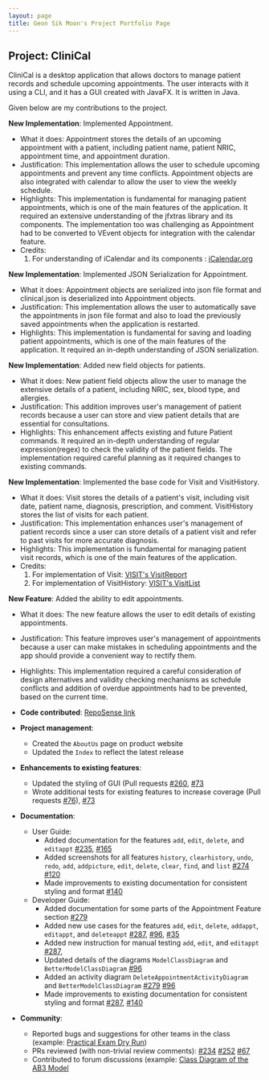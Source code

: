 ```yaml
---
layout: page
title: Geon Sik Moon's Project Portfolio Page
---
```


## Project: CliniCal

CliniCal is a desktop application that allows doctors to manage patient records and schedule upcoming appointments. The user interacts with it using a CLI, and it has a GUI created with JavaFX. It is written in Java.

Given below are my contributions to the project.

**New Implementation**: Implemented Appointment.
  * What it does: Appointment stores the details of an upcoming appointment with a patient, including patient name, patient NRIC, appointment time, and appointment duration.
  * Justification: This implementation allows the user to schedule upcoming appointments and prevent any time conflicts. Appointment objects are also integrated with calendar to allow the user to view the weekly schedule.
  * Highlights: This implementation is fundamental for managing patient appointments, which is one of the main features of the application. It required an extensive understanding of the jfxtras library and its components. The implementation too was challenging as Appointment had to be converted to VEvent objects for integration with the calendar feature.
  * Credits:
    1. For understanding of iCalendar and its components : [iCalendar.org](https://icalendar.org)
    
**New Implementation**: Implemented JSON Serialization for Appointment.
  * What it does: Appointment objects are serialized into json file format and clinical.json is deserialized into Appointment objects.
  * Justification: This implementation allows the user to automatically save the appointments in json file format and also to load the previously saved appointments when the application is restarted.
  * Highlights: This implementation is fundamental for saving and loading patient appointments, which is one of the main features of the application. It required an in-depth understanding of JSON serialization.
    
**New Implementation**: Added new field objects for patients.
  * What it does: New patient field objects allow the user to manage the extensive details of a patient, including NRIC, sex, blood type, and allergies.
  * Justification: This addition improves user's management of patient records because a user can store and view patient details that are essential for consultations.
  * Highlights: This enhancement affects existing and future Patient commands. It required an in-depth understanding of regular expression(regex) to check the validity of the patient fields. The implementation required careful planning as it required changes to existing commands.
    
**New Implementation**: Implemented the base code for Visit and VisitHistory.
  * What it does: Visit stores the details of a patient's visit, including visit date, patient name, diagnosis, prescription, and comment. VisitHistory stores the list of visits for each patient.
  * Justification: This implementation enhances user's management of patient records since a user can store details of a patient visit and refer to past visits for more accurate diagnosis.
  * Highlights: This implementation is fundamental for managing patient visit records, which is one of the main features of the application.
  * Credits:
    1. For implementation of Visit: [VISIT's VisitReport](https://github.com/AY1920S1-CS2103T-F12-2/main/blob/master/src/main/java/unrealunity/visit/model/person/VisitReport.java)
    1. For implementation of VisitHistory: [VISIT's VisitList](https://github.com/AY1920S1-CS2103T-F12-2/main/blob/master/src/main/java/unrealunity/visit/model/person/VisitList.java)
    
**New Feature**: Added the ability to edit appointments.
  * What it does: The new feature allows the user to edit details of existing appointments.
  * Justification: This feature improves user's management of appointments because a user can make mistakes in scheduling appointments and the app should provide a convenient way to rectify them.
  * Highlights: This implementation required a careful consideration of design alternatives and validity checking mechanisms as schedule conflicts and addition of overdue appointments had to be prevented, based on the current time.

* **Code contributed**: [RepoSense link](https://nus-cs2103-ay2021s1.github.io/tp-dashboard/#breakdown=true&search=gsmoon97)

* **Project management**:
  * Created the `AboutUs` page on product website
  * Updated the `Index` to reflect the latest release

* **Enhancements to existing features**:
  * Updated the styling of GUI (Pull requests [\#260](https://github.com/AY2021S1-CS2103T-W11-4/tp/pull/260), [\#73](https://github.com/AY2021S1-CS2103T-W11-4/tp/pull/73)
  * Wrote additional tests for existing features to increase coverage (Pull requests [\#76](https://github.com/AY2021S1-CS2103T-W11-4/tp/pull/76)), [\#73](https://github.com/AY2021S1-CS2103T-W11-4/tp/pull/73)

* **Documentation**:
  * User Guide:
    * Added documentation for the features `add`, `edit`, `delete`, and `editappt` [\#235](https://github.com/AY2021S1-CS2103T-W11-4/tp/pull/235), [\#165](https://github.com/AY2021S1-CS2103T-W11-4/tp/pull/165)
    * Added screenshots for all features `history`, `clearhistory`, `undo`, `redo`, `add`, `addpicture`, `edit`, `delete`, `clear`, `find`, and `list` [\#274](https://github.com/AY2021S1-CS2103T-W11-4/tp/pull/274) [\#120](https://github.com/AY2021S1-CS2103T-W11-4/tp/pull/120)
    * Made improvements to existing documentation for consistent styling and format [\#140](https://github.com/AY2021S1-CS2103T-W11-4/tp/pull/140)
  * Developer Guide:
    * Added documentation for some parts of the Appointment Feature section [\#279](https://github.com/AY2021S1-CS2103T-W11-4/tp/pull/279)
    * Added new use cases for the features `add`, `edit`, `delete`, `addappt`, `editappt`, and `deleteappt` [\#287](https://github.com/AY2021S1-CS2103T-W11-4/tp/pull/287), [\#96](https://github.com/AY2021S1-CS2103T-W11-4/tp/pull/96), [\#35](https://github.com/AY2021S1-CS2103T-W11-4/tp/pull/35)
    * Added new instruction for manual testing `add`, `edit`, and `editappt` [\#287](https://github.com/AY2021S1-CS2103T-W11-4/tp/pull/287),
    * Updated details of the diagrams `ModelClassDiagram` and `BetterModelClassDiagram` [\#96](https://github.com/AY2021S1-CS2103T-W11-4/tp/pull/96)
    * Added an activity diagram `DeleteAppointmentActivityDiagram` and `BetterModelClassDiagram` [\#279](https://github.com/AY2021S1-CS2103T-W11-4/tp/pull/279) [\#96](https://github.com/AY2021S1-CS2103T-W11-4/tp/pull/96)
    * Made improvements to existing documentation for consistent styling and format [\#287](https://github.com/AY2021S1-CS2103T-W11-4/tp/pull/287), [\#140](https://github.com/AY2021S1-CS2103T-W11-4/tp/pull/140)

* **Community**:
  * Reported bugs and suggestions for other teams in the class (example: [Practical Exam Dry Run](https://github.com/gsmoon97/ped/issues))
  * PRs reviewed (with non-trivial review comments): [\#234](https://github.com/AY2021S1-CS2103T-W11-4/tp/pull/234) [\#252](https://github.com/AY2021S1-CS2103T-W11-4/tp/pull/252) [\#67](https://github.com/AY2021S1-CS2103T-W11-4/tp/pull/67)
  * Contributed to forum discussions (example: [Class Diagram of the AB3 Model](https://github.com/nus-cs2103-AY2021S1/forum/issues/398)